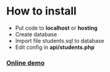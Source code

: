 # How to install
* Put code to **localhost** or **hosting**
* Create database
* Import file students.sql to database
* Edit config in **api/students.php**

### [Online demo](http://angularjs.namnv609.cf)
